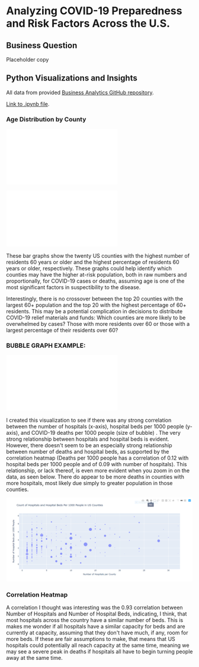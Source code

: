 # Analyzing COVID-19 Preparedness and Risk Factors Across the U.S.

## Business Question
Placeholder copy


## Python Visualizations and Insights
All data from provided [Business Analytics GitHub repository](https://github.com/jhu-business-analytics/covid-19-case-python-data-analysis "COVID-19 Case Python Data Analysis Respository").

[Link to .ipynb file](https://drive.google.com/file/d/1vVlLRpT2Fv4mGToSR4xMI9btd_sS1wGQ/view?usp=sharing "Bowerman_Python1.ipynb").

### Age Distribution by County
![](Images/us_counties_highest_over60.html)

![](Images/us_counties_highest_pct_over60.html)

These bar graphs show the twenty US counties with the highest number of residents 60 years or older and the highest percentage of residents 60 years or older, respectively. These graphs could help identify which counties may have the higher at-risk population, both in raw numbers and proportionally, for COVID-19 cases or deaths, assuming age is one of the most significant factors in suspectibility to the disease.

Interestingly, there is no crossover between the top 20 counties with the largest 60+ population and the top 20 with the highest percentage of 60+ residents. This may be a potential complication in decisions to distribute COVID-19 relief materials and funds: Which counties are more likely to be overwhelmed by cases? Those with more residents over 60 or those with a largest percentage of their residents over 60?

### BUBBLE GRAPH EXAMPLE:
![](Images/us_counties_hospitals_v_beds_deaths.html)

I created this visualization to see if there was any strong correlation between the number of hospitals (x-axis), hospital beds per 1000 people (y-axis), and COVID-19 deaths per 1000 people (size of bubble) . The very strong relationship between hospitals and hospital beds is evident. However, there doesn't seem to be an especially strong relationship between number of deaths and hospital beds, as supported by the correlation heatmap (Deaths per 1000 people has a correlation of 0.12 with hospital beds per 1000 people and of 0.09 with number of hospitals). This relationship, or lack thereof, is even more evident when you zoom in on the data, as seen below. There do appear to be more deaths in counties with more hospitals, most likely due simply to greater population in those counties.

![](Images/hospitals_v_beds_deaths_zoom.PNG)

### Correlation Heatmap
A correlation I thought was interesting was the 0.93 correlation between Number of Hospitals and Number of Hospital Beds, indicating, I think, that most hospitals across the country have a similar number of beds. This is makes me wonder if all hospitals have a similar capacity for beds and are currently at capacity, assuming that they don't have much, if any, room for more beds. If these are fair assumptions to make, that means that US hospitals could potentially all reach capacity at the same time, meaning we may see a severe peak in deaths if hospitals all have to begin turning people away at the same time.
